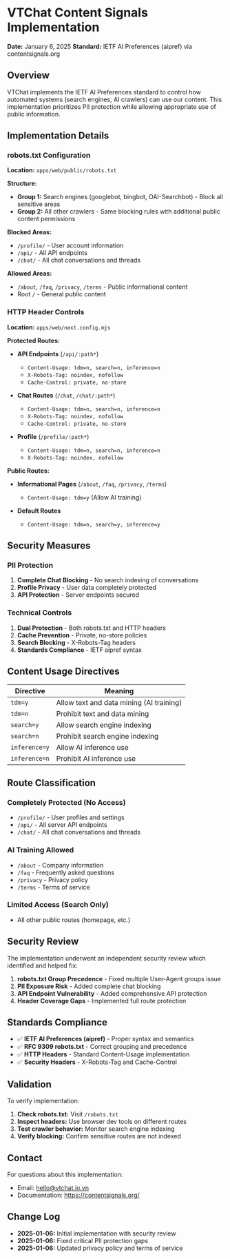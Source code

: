 # VTChat Content Signals Implementation

**Date:** January 6, 2025
**Standard:** IETF AI Preferences (aipref) via contentsignals.org

## Overview

VTChat implements the IETF AI Preferences standard to control how automated systems (search engines, AI crawlers) can use our content. This implementation prioritizes PII protection while allowing appropriate use of public information.

## Implementation Details

### robots.txt Configuration

**Location:** `apps/web/public/robots.txt`

**Structure:**

- **Group 1:** Search engines (googlebot, bingbot, OAI-Searchbot) - Block all sensitive areas
- **Group 2:** All other crawlers - Same blocking rules with additional public content permissions

**Blocked Areas:**

- `/profile/` - User account information
- `/api/` - All API endpoints
- `/chat/` - All chat conversations and threads

**Allowed Areas:**

- `/about`, `/faq`, `/privacy`, `/terms` - Public informational content
- Root `/` - General public content

### HTTP Header Controls

**Location:** `apps/web/next.config.mjs`

**Protected Routes:**

- **API Endpoints** (`/api/:path*`)
  - `Content-Usage: tdm=n, search=n, inference=n`
  - `X-Robots-Tag: noindex, nofollow`
  - `Cache-Control: private, no-store`

- **Chat Routes** (`/chat`, `/chat/:path*`)
  - `Content-Usage: tdm=n, search=n, inference=n`
  - `X-Robots-Tag: noindex, nofollow`
  - `Cache-Control: private, no-store`

- **Profile** (`/profile/:path*`)
  - `Content-Usage: tdm=n, search=n, inference=n`
  - `X-Robots-Tag: noindex, nofollow`

**Public Routes:**

- **Informational Pages** (`/about`, `/faq`, `/privacy`, `/terms`)
  - `Content-Usage: tdm=y` (Allow AI training)

- **Default Routes**
  - `Content-Usage: tdm=n, search=y, inference=y`

## Security Measures

### PII Protection

1. **Complete Chat Blocking** - No search indexing of conversations
2. **Profile Privacy** - User data completely protected
3. **API Protection** - Server endpoints secured

### Technical Controls

1. **Dual Protection** - Both robots.txt and HTTP headers
2. **Cache Prevention** - Private, no-store policies
3. **Search Blocking** - X-Robots-Tag headers
4. **Standards Compliance** - IETF aipref syntax

## Content Usage Directives

| Directive     | Meaning                                  |
| ------------- | ---------------------------------------- |
| `tdm=y`       | Allow text and data mining (AI training) |
| `tdm=n`       | Prohibit text and data mining            |
| `search=y`    | Allow search engine indexing             |
| `search=n`    | Prohibit search engine indexing          |
| `inference=y` | Allow AI inference use                   |
| `inference=n` | Prohibit AI inference use                |

## Route Classification

### Completely Protected (No Access)

- `/profile/` - User profiles and settings
- `/api/` - All server API endpoints
- `/chat/` - All chat conversations and threads

### AI Training Allowed

- `/about` - Company information
- `/faq` - Frequently asked questions
- `/privacy` - Privacy policy
- `/terms` - Terms of service

### Limited Access (Search Only)

- All other public routes (homepage, etc.)

## Security Review

The implementation underwent an independent security review which identified and helped fix:

1. **robots.txt Group Precedence** - Fixed multiple User-Agent groups issue
2. **PII Exposure Risk** - Added complete chat blocking
3. **API Endpoint Vulnerability** - Added comprehensive API protection
4. **Header Coverage Gaps** - Implemented full route protection

## Standards Compliance

- ✅ **IETF AI Preferences (aipref)** - Proper syntax and semantics
- ✅ **RFC 9309 robots.txt** - Correct grouping and precedence
- ✅ **HTTP Headers** - Standard Content-Usage implementation
- ✅ **Security Headers** - X-Robots-Tag and Cache-Control

## Validation

To verify implementation:

1. **Check robots.txt:** Visit `/robots.txt`
2. **Inspect headers:** Use browser dev tools on different routes
3. **Test crawler behavior:** Monitor search engine indexing
4. **Verify blocking:** Confirm sensitive routes are not indexed

## Contact

For questions about this implementation:

- Email: hello@vtchat.io.vn
- Documentation: https://contentsignals.org/

## Change Log

- **2025-01-06:** Initial implementation with security review
- **2025-01-06:** Fixed critical PII protection gaps
- **2025-01-06:** Updated privacy policy and terms of service

